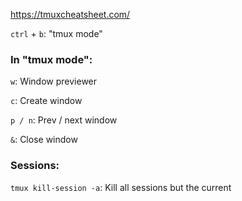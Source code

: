https://tmuxcheatsheet.com/

`ctrl` + `b`: "tmux mode"

### In "tmux mode":

`w`: Window previewer

`c`: Create window

`p / n`: Prev / next window

`&`: Close window

### Sessions:

`tmux kill-session -a`: Kill all sessions but the current

